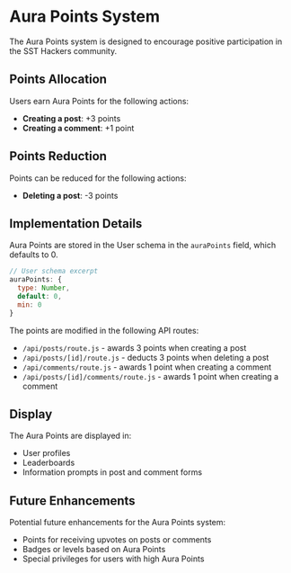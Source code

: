 # Aura Points System

The Aura Points system is designed to encourage positive participation in the SST Hackers community.

## Points Allocation

Users earn Aura Points for the following actions:

- **Creating a post**: +3 points
- **Creating a comment**: +1 point

## Points Reduction

Points can be reduced for the following actions:

- **Deleting a post**: -3 points

## Implementation Details

Aura Points are stored in the User schema in the `auraPoints` field, which defaults to 0.

```javascript
// User schema excerpt
auraPoints: {
  type: Number,
  default: 0,
  min: 0
}
```

The points are modified in the following API routes:
- `/api/posts/route.js` - awards 3 points when creating a post
- `/api/posts/[id]/route.js` - deducts 3 points when deleting a post
- `/api/comments/route.js` - awards 1 point when creating a comment
- `/api/posts/[id]/comments/route.js` - awards 1 point when creating a comment

## Display

The Aura Points are displayed in:
- User profiles
- Leaderboards
- Information prompts in post and comment forms

## Future Enhancements

Potential future enhancements for the Aura Points system:
- Points for receiving upvotes on posts or comments
- Badges or levels based on Aura Points
- Special privileges for users with high Aura Points 